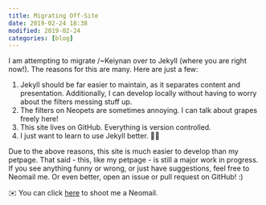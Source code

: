 ```yaml
---
title: Migrating Off-Site
date: 2019-02-24 18:38
modified: 2019-02-24
categories: [blog]
---
```


I am attempting to migrate /~Keiynan over to Jekyll (where you are right now!). The reasons for this are many. Here are just a few:

1. Jekyll should be far easier to maintain, as it separates content and presentation. Additionally, I can develop locally without having to worry about the filters messing stuff up.
2. The filters on Neopets are sometimes annoying. I can talk about grapes freely here!
3. This site lives on GitHub. Everything is version controlled.
4. I just want to learn to use Jekyll better. :man_shrugging:

Due to the above reasons, this site is much easier to develop than my petpage. That said - this, like my petpage - is still a major work in progress. If you see anything funny or wrong, or just have suggestions, feel free to Neomail me. Or even better, open an issue or pull request on GitHub! :)

:envelope: You can click [here][mail] to shoot me a Neomail.

[mail]: http://www.neopets.com/neomessages.phtml?type=send&recipient=minnesotan
